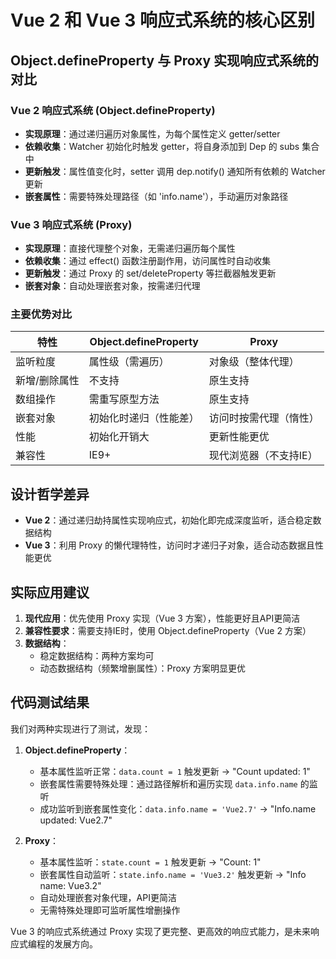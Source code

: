 # Vue 2 和 Vue 3 响应式系统的核心区别

## Object.defineProperty 与 Proxy 实现响应式系统的对比

### Vue 2 响应式系统 (Object.defineProperty)
- **实现原理**：通过递归遍历对象属性，为每个属性定义 getter/setter
- **依赖收集**：Watcher 初始化时触发 getter，将自身添加到 Dep 的 subs 集合中
- **更新触发**：属性值变化时，setter 调用 dep.notify() 通知所有依赖的 Watcher 更新
- **嵌套属性**：需要特殊处理路径（如 'info.name'），手动遍历对象路径

### Vue 3 响应式系统 (Proxy)
- **实现原理**：直接代理整个对象，无需递归遍历每个属性
- **依赖收集**：通过 effect() 函数注册副作用，访问属性时自动收集
- **更新触发**：通过 Proxy 的 set/deleteProperty 等拦截器触发更新
- **嵌套对象**：自动处理嵌套对象，按需递归代理

### 主要优势对比

| 特性 | Object.defineProperty | Proxy |
|------|----------------------|-------|
| 监听粒度 | 属性级（需遍历） | 对象级（整体代理） |
| 新增/删除属性 | 不支持 | 原生支持 |
| 数组操作 | 需重写原型方法 | 原生支持 |
| 嵌套对象 | 初始化时递归（性能差） | 访问时按需代理（惰性） |
| 性能 | 初始化开销大 | 更新性能更优 |
| 兼容性 | IE9+ | 现代浏览器（不支持IE） |

## 设计哲学差异

- **Vue 2**：通过递归劫持属性实现响应式，初始化即完成深度监听，适合稳定数据结构
- **Vue 3**：利用 Proxy 的懒代理特性，访问时才递归子对象，适合动态数据且性能更优

## 实际应用建议

1. **现代应用**：优先使用 Proxy 实现（Vue 3 方案），性能更好且API更简洁
2. **兼容性要求**：需要支持IE时，使用 Object.defineProperty（Vue 2 方案）
3. **数据结构**：
   - 稳定数据结构：两种方案均可
   - 动态数据结构（频繁增删属性）：Proxy 方案明显更优

## 代码测试结果

我们对两种实现进行了测试，发现：

1. **Object.defineProperty**：
   - 基本属性监听正常：`data.count = 1` 触发更新 → "Count updated: 1"
   - 嵌套属性需要特殊处理：通过路径解析和遍历实现 `data.info.name` 的监听
   - 成功监听到嵌套属性变化：`data.info.name = 'Vue2.7'` → "Info.name updated: Vue2.7"

2. **Proxy**：
   - 基本属性监听：`state.count = 1` 触发更新 → "Count: 1"
   - 嵌套属性自动监听：`state.info.name = 'Vue3.2'` 触发更新 → "Info name: Vue3.2"
   - 自动处理嵌套对象代理，API更简洁
   - 无需特殊处理即可监听属性增删操作

Vue 3 的响应式系统通过 Proxy 实现了更完整、更高效的响应式能力，是未来响应式编程的发展方向。
